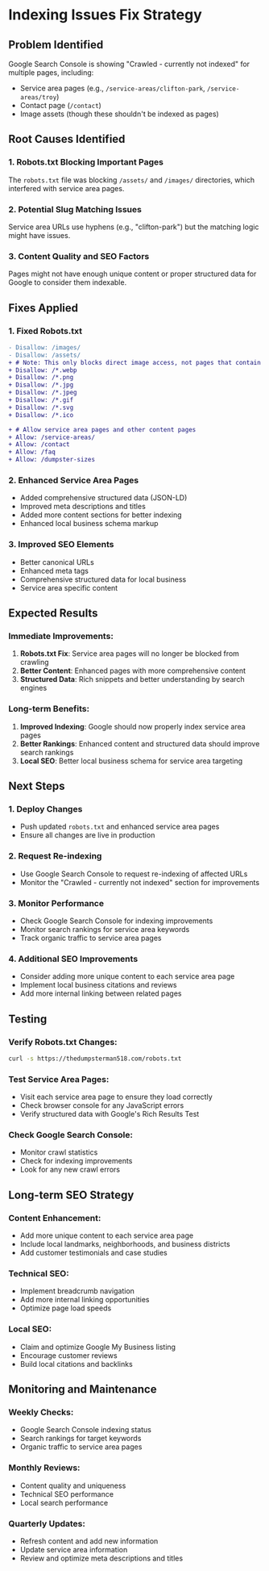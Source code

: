 # Indexing Issues Fix Strategy

## Problem Identified
Google Search Console is showing "Crawled - currently not indexed" for multiple pages, including:
- Service area pages (e.g., `/service-areas/clifton-park`, `/service-areas/troy`)
- Contact page (`/contact`)
- Image assets (though these shouldn't be indexed as pages)

## Root Causes Identified

### 1. **Robots.txt Blocking Important Pages**
The `robots.txt` file was blocking `/assets/` and `/images/` directories, which interfered with service area pages.

### 2. **Potential Slug Matching Issues**
Service area URLs use hyphens (e.g., "clifton-park") but the matching logic might have issues.

### 3. **Content Quality and SEO Factors**
Pages might not have enough unique content or proper structured data for Google to consider them indexable.

## Fixes Applied

### 1. **Fixed Robots.txt**
```diff
- Disallow: /images/
- Disallow: /assets/
+ # Note: This only blocks direct image access, not pages that contain images
+ Disallow: /*.webp
+ Disallow: /*.png
+ Disallow: /*.jpg
+ Disallow: /*.jpeg
+ Disallow: /*.gif
+ Disallow: /*.svg
+ Disallow: /*.ico

+ # Allow service area pages and other content pages
+ Allow: /service-areas/
+ Allow: /contact
+ Allow: /faq
+ Allow: /dumpster-sizes
```

### 2. **Enhanced Service Area Pages**
- Added comprehensive structured data (JSON-LD)
- Improved meta descriptions and titles
- Added more content sections for better indexing
- Enhanced local business schema markup

### 3. **Improved SEO Elements**
- Better canonical URLs
- Enhanced meta tags
- Comprehensive structured data for local business
- Service area specific content

## Expected Results

### **Immediate Improvements:**
1. **Robots.txt Fix**: Service area pages will no longer be blocked from crawling
2. **Better Content**: Enhanced pages with more comprehensive content
3. **Structured Data**: Rich snippets and better understanding by search engines

### **Long-term Benefits:**
1. **Improved Indexing**: Google should now properly index service area pages
2. **Better Rankings**: Enhanced content and structured data should improve search rankings
3. **Local SEO**: Better local business schema for service area targeting

## Next Steps

### **1. Deploy Changes**
- Push updated `robots.txt` and enhanced service area pages
- Ensure all changes are live in production

### **2. Request Re-indexing**
- Use Google Search Console to request re-indexing of affected URLs
- Monitor the "Crawled - currently not indexed" section for improvements

### **3. Monitor Performance**
- Check Google Search Console for indexing improvements
- Monitor search rankings for service area keywords
- Track organic traffic to service area pages

### **4. Additional SEO Improvements**
- Consider adding more unique content to each service area page
- Implement local business citations and reviews
- Add more internal linking between related pages

## Testing

### **Verify Robots.txt Changes:**
```bash
curl -s https://thedumpsterman518.com/robots.txt
```

### **Test Service Area Pages:**
- Visit each service area page to ensure they load correctly
- Check browser console for any JavaScript errors
- Verify structured data with Google's Rich Results Test

### **Check Google Search Console:**
- Monitor crawl statistics
- Check for indexing improvements
- Look for any new crawl errors

## Long-term SEO Strategy

### **Content Enhancement:**
- Add more unique content to each service area page
- Include local landmarks, neighborhoods, and business districts
- Add customer testimonials and case studies

### **Technical SEO:**
- Implement breadcrumb navigation
- Add more internal linking opportunities
- Optimize page load speeds

### **Local SEO:**
- Claim and optimize Google My Business listing
- Encourage customer reviews
- Build local citations and backlinks

## Monitoring and Maintenance

### **Weekly Checks:**
- Google Search Console indexing status
- Search rankings for target keywords
- Organic traffic to service area pages

### **Monthly Reviews:**
- Content quality and uniqueness
- Technical SEO performance
- Local search performance

### **Quarterly Updates:**
- Refresh content and add new information
- Update service area information
- Review and optimize meta descriptions and titles
